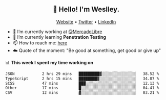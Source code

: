<h2 align="center">👋 Hello! I'm Weslley.</h2>
<p align="center">
  <a href="http://weslleyneri.com.br">Website</a> •
  <a href="https://twitter.com/Weslley_Neri">Twitter</a> •
  <a href="https://www.linkedin.com/in/weslley-neri-3658908b">LinkedIn</a>
</p>


- 🔭 I’m currently working at [@MercadoLibre](https://github.com/mercadolibre)
- 🌱 I’m currently learning **Penetration Testing**
- 📫 How to reach me: [here](mailto:weslley39@gmail.com)
- ☁️ Quote of the moment: "Be good at something, get good or give up"

📊 **This week I spent my time working on**
<!--START_SECTION:waka-->

```txt
JSON            2 hrs 29 mins   █████████▓░░░░░░░░░░░░░░░   38.52 %
TypeScript      2 hrs 15 mins   ████████▓░░░░░░░░░░░░░░░░   34.87 %
SCSS            47 mins         ███░░░░░░░░░░░░░░░░░░░░░░   12.13 %
Other           17 mins         █░░░░░░░░░░░░░░░░░░░░░░░░   04.41 %
CSV             12 mins         ▓░░░░░░░░░░░░░░░░░░░░░░░░   03.21 %
```

<!--END_SECTION:waka-->

<!-- Inspired by https://github.com/gruselhaus/gruselhaus -->